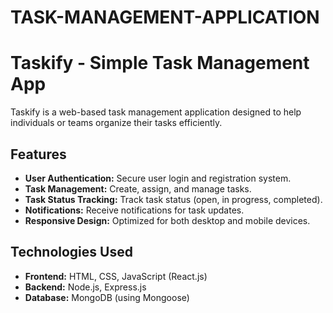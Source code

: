 # TASK-MANAGEMENT-APPLICATION

# Taskify - Simple Task Management App

Taskify is a web-based task management application designed to help individuals or teams organize their tasks efficiently.

## Features

- **User Authentication:** Secure user login and registration system.
- **Task Management:** Create, assign, and manage tasks.
- **Task Status Tracking:** Track task status (open, in progress, completed).
- **Notifications:** Receive notifications for task updates.
- **Responsive Design:** Optimized for both desktop and mobile devices.

## Technologies Used

- **Frontend:** HTML, CSS, JavaScript (React.js)
- **Backend:** Node.js, Express.js
- **Database:** MongoDB (using Mongoose)
